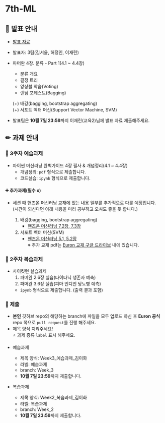# 7th-ML
## 📢 발표 안내
- [발표 자료]( )
- 발표자: 3팀(김서윤, 허정인, 이재린)
- 파머완 4장. 분류 - Part 1(4.1 ~ 4.4장)
  - 분류 개요
  - 결정 트리
  - 앙상블 학습(Voting)
  - 랜덤 포레스트(Bagging)

  (+) 배깅(bagging, bootstrap aggregating)  
  (+) 서포트 벡터 머신(Support Vector Machine, SVM)  
- 발표팀은 **10월 7일 23:59**까지 이재린(교육2)님께 발표 자료 제출해주세요.

## ✏ 과제 안내
### 📍 3주차 예습과제
- 파이썬 머신러닝 완벽가이드 4장 필사 & 개념정리(4.1 ~ 4.4장)
  - 개념정리: ```pdf``` 형식으로 제출합니다.
  - 코드실습: ```ipynb``` 형식으로 제출합니다.
#### **➕ 추가과제(필수 x)** 
- 세션 때 핸즈온 머신러닝 교재에 있는 내용 일부를 추가적으로 다룰 예정입니다.  
  (시간이 되신다면 아래 내용을 미리 공부하고 오셔도 좋을 듯 합니다.)
  
  1. 배깅(bagging, bootstrap aggregating)
     - [핸즈온 머신러닝 7.2장, 7.3장](https://drive.google.com/file/d/1lSnSjtiTPrrbQFlieGxgL3D72BK3ZJqG/view?usp=drive_link)
  2. 서포트 벡터 머신(SVM)
     - [핸즈온 머신러닝 5.1, 5.2장](https://drive.google.com/file/d/1JigLig3S_6ahbL0J8aa8lh302TfJLSSu/view?usp=drive_link)  
※ 추가 교재 pdf는 [Euron 교재 구글 드라이브](https://drive.google.com/drive/folders/1JRpZBnPlPtYCStoUR9iCCW9u-OMlGXV8?usp=sharing) 내에 있습니다. 


### 📍 2주차 복습과제
- 사이킷런 실습과제
  1. 파머완 2.6장 실습(타이타닉 생존자 예측)
  2. 파머완 3.6장 실습(피마 인디언 당뇨병 예측)
  -  ```ipynb``` 형식으로 제출합니다. (출력 결과 포함)
  
### 📍 제출
- **본인** 깃허브 repo의 해당하는 branch에 파일을 모두 업로드 하신 후 **Euron 공식** repo 쪽으로 ```pull request```를 진행 해주세요.
- 제목 양식 지켜주세요!  
⭐ 과제 종류 ```label``` 표시 해주세요.

* 예습과제
  - 제목 양식: Week3_예습과제_김이화
  - 라벨: 예습과제
  - branch: Week_3
  - **10월 7일 23:59**까지 제출합니다.
  
* 복습과제
  - 제목 양식: Week2_복습과제_김이화
  - 라벨: 복습과제
  - branch: Week_2
  - **10월 7일 23:59**까지 제출합니다.
